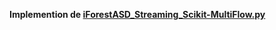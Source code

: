 **Implemention de [**iForestASD_Streaming_Scikit-MultiFlow.py**](iForestASD_Streaming_Scikit-MultiFlow.py)**
